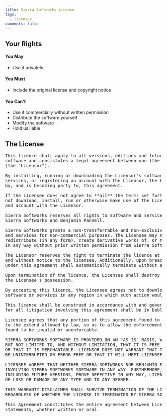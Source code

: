```yaml
---
title: Sierra Softworks License
tags:
  - licenses
comments: false
---
```


## Your Rights
#### You May
<ul class="fa-ul">
  <li><i class="fa fa-li fa-check"></i> Use it privately</li>
</ul>

#### You Must
<ul class="fa-ul">
  <li><i class="fa fa-li fa-warning"></i> Include the original license and copyright notice</li>
</ul>

#### You Can't
<ul class="fa-ul">
  <li><i class="fa fa-li fa-times"></i> Use it commercially without written permission</li>
  <li><i class="fa fa-li fa-times"></i> Distribute the software yourself</li>
  <li><i class="fa fa-li fa-times"></i> Modify the software</li>
  <li><i class="fa fa-li fa-times"></i> Hold us liable</li>
</ul>

<!--more-->

## The License

<pre>
This licence shall apply to all versions, editions and future updates to Sierra Softworks
software and consistutes a legal agreement between you (the "Licensee") and Sierra Softworks
(the "Licensor").

By installing, running or downloading the Licensor's software, making use of the Licensor's
services, or registering an account with the Licensor, the Licensee is consenting to be bound
by, and is becoming party to, this agreement.

If the Licensee does not agree to **all** the terms set forth in this agreement, the Licensee should
not download, install, run or otherwise make use of the Licensor's software or services, or register
and account with the Licensor.

Sierra Softworks reserves all rights to software and services released, and unreleased, developed by
Sierra Softworks and Benjamin Pannell.

Sierra Softworks grants a non-transferrable and non-exclusive licence to use Sierra Softworks software
and services for non-commercial purposes. The Licensee may not disassemble, decompile, reverse engineer,
redistribute (in any form), create derivative works of, or modify Sierra Softworks applications or services
in any way without prior written permission from Sierra Softworks.

The Licensor reserves the right to terminate the licence at any time and for any reason, or no reason at all,
and without notice to the licensee. Additionally, upon breach of any term of this agreement, the licence granted
under this agreement shall automatically terminate without any additional notice to the licensee.

Upon termination of the licence, the Licensee shall destroy all copies of Sierra Softworks software or services in
the Licensee's possession.

By accepting this licence, the Licensee agrees not to download, install, run or otherwise make use of Sierra Softworks
software or services in any region in which such action would result in the violation of any law or ordinance.

This licence shall be construed in accordance with and goverened by the applicable laws of Ireland. Exclusive venue
for all litigation involving this agreement shall be in Dublin, Ireland. 

Licensee agrees that any portion of this agreement found to be invalid or unenforcable shall be modified,
to the extend allowed by law, so as to allow the enforcement of the original intended meaning of the portion
found to be invalid or unenforcable.

SIERRA SOFTWORKS SOFTWARE IS PROVIDED ON AN "AS IS" BASIS, WITHOUT WARRANTY OF ANY KIND INCLUDING,
BUT NOT LIMITED TO, AND WITHOUT LIMITATION, THAT IT IS FREE OF DEFECTS, FIT FOR A PARTICULAR PURPOSE,
OR THAT IT IS MERCHANTABLE. LICENSOR DOES NOT WARRANT THAT THE OPERATION OF SIERRA SOFTWORKS SOFTWARE WILL
BE UNINTERRUPTED OR ERROR-FREE OR THAT IT WILL MEET LICENSEE'S SPECIFIC REQUIREMENTS OR DESIRES.

LICENSEE AGREES THAT NEITHER SIERRA SOFTWORKS NOR BENJAMIN PANNELL SHALL BE LIABLE FOR ANY CLAIM WHATSOEVER
INVOLVING SIERRA SOFTWORKS SOFTWARE IN ANY WAY. FURTHERMORE, SHOULD ANY VERSION OF SIERRA SOFTWORKS SOFTWARE,
INCLUDING FUTURE VERSIONS, PROVE DEFECTIVE IN ANY WAY, LICENSEE ASSUMES THE ENTIRE COST, IF ANY,
OF LOSS OR DAMAGE OF ANY TYPE AND TO ANY DEGREE.

THIS WARRANTY DISCLAIMER SHALL SURVIVE TERMINATION OF THE LICENSE OF SIERRA SOFTWORKS SOFTWARE BY LICENSEE,
REGARDLESS OF WHETHER THE LICENSE IS TERMINATED BY SIERRA SOFTWORKS OR LICENSEE.

This Agreement constitutes the entire agreement between Licensor and Licensee and supersedes any prior
statements, whether written or oral.
</pre>